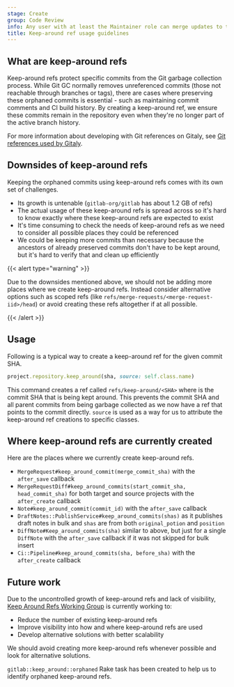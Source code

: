 ```yaml
---
stage: Create
group: Code Review
info: Any user with at least the Maintainer role can merge updates to this content. For details, see https://docs.gitlab.com/ee/development/development_processes.html#development-guidelines-review.
title: Keep-around ref usage guidelines
---
```


## What are keep-around refs

Keep-around refs protect specific commits from the Git garbage collection process. While Git GC
normally removes unreferenced commits (those not reachable through branches or tags), there are cases
where preserving these orphaned commits is essential - such as maintaining commit comments and CI build
history. By creating a keep-around ref, we ensure these commits remain in the repository even when
they're no longer part of the active branch history.

For more information about developing with Git references on Gitaly, see
[Git references used by Gitaly](../gitaly.md#git-references-used-by-gitaly).

## Downsides of keep-around refs

Keeping the orphaned commits using keep-around refs comes with its own set of challenges.

- Its growth is untenable (`gitlab-org/gitlab` has about 1.2 GB of refs)
- The actual usage of these keep-around refs is spread across so it's hard to know exactly where
  these keep-around refs are expected to exist
- It's time consuming to check the needs of keep-around refs as we need to consider all possible places
  they could be referenced
- We could be keeping more commits than necessary because the ancestors of already preserved commits
  don't have to be kept around, but it's hard to verify that and clean up efficiently

{{< alert type="warning" >}}

Due to the downsides mentioned above, we should not be adding more places where we create keep-around
refs. Instead consider alternative options such as scoped refs
(like `refs/merge-requests/<merge-request-iid>/head`) or avoid creating these refs altogether if at all possible.

{{< /alert >}}

## Usage

Following is a typical way to create a keep-around ref for the given commit SHA.

```ruby
project.repository.keep_around(sha, source: self.class.name)
```

This command creates a ref called `refs/keep-around/<SHA>` where <SHA> is the commit SHA that is being
kept around. This prevents the commit SHA and all parent commits from being garbage collected as
we now have a ref that points to the commit directly. `source` is used as a way for us to attribute
the keep-around ref creations to specific classes.

## Where keep-around refs are currently created

Here are the places where we currently create keep-around refs.

- `MergeRequest#keep_around_commit(merge_commit_sha)` with the `after_save` callback
- `MergeRequestDiff#keep_around_commits(start_commit_sha, head_commit_sha)` for both target and
  source projects with the `after_create` callback
- `Note#keep_around_commit(commit_id)` with the `after_save` callback
- `DraftNotes::PublishService#keep_around_commits(shas)` as it publishes draft notes in bulk and `shas`
  are from both `original_potion` and `position`
- `DiffNote#Keep_around_commits(sha)` similar to above, but just for a single `DiffNote` with the `after_save`
  callback if it was not skipped for bulk insert
- `Ci::Pipeline#keep_around_commits(sha, before_sha)` with the `after_create` callback

## Future work

Due to the uncontrolled growth of keep-around refs and lack of visibility,
[Keep Around Refs Working Group](https://handbook.gitlab.com/handbook/company/working-groups/keep-around-refs/)
is currently working to:

- Reduce the number of existing keep-around refs
- Improve visibility into how and where keep-around refs are used
- Develop alternative solutions with better scalability

We should avoid creating more keep-around refs whenever possible and look for alternative solutions.

`gitlab::keep_around::orphaned` Rake task has been created to help us to identify orphaned keep-around refs.
